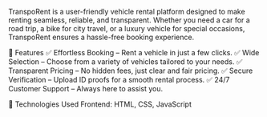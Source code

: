 TranspoRent is a user-friendly vehicle rental platform designed to make renting seamless, reliable, and transparent. Whether you need a car for a road trip, a bike for city travel, or a luxury vehicle for special occasions, TranspoRent ensures a hassle-free booking experience.

🚀 Features ✅ Effortless Booking – Rent a vehicle in just a few clicks. ✅ Wide Selection – Choose from a variety of vehicles tailored to your needs. ✅ Transparent Pricing – No hidden fees, just clear and fair pricing. ✅ Secure Verification – Upload ID proofs for a smooth rental process. ✅ 24/7 Customer Support – Always here to assist you.

📌 Technologies Used Frontend: HTML, CSS, JavaScript
